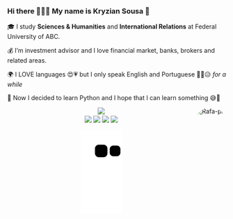 ### Hi there 🤗👋🏻 My name is Kryzian Sousa 🌷
🎓 I study **Sciences & Humanities** and **International Relations** at Federal University of ABC.

💰 I’m investment advisor and I love financial market, banks, brokers and related areas.

🌍 I LOVE languages 😍💗 but I only speak English and Portuguese 😮‍💨😥 *for a while*

🐍 Now I decided to learn Python and I hope that I can learn something 😅🤣


<div align="center">
  <a href="https://github.com/Kryzian">
  <img height="180em" src="https://github-readme-stats.vercel.app/api?username=kryzian&show_icons=true&theme=dracula&include_all_commits=true&count_private=true"/>

  <img align="right" alt="Rafa-pic" height="150" style="border-radius:50px;" src="https://media.discordapp.net/attachments/639956127056134178/890373478988013628/Publicacoes_Instagram_1_1.png?width=676&height=676">

<div> 
   <a href="https://www.instagram.com/kryzian.sousa/" target="_blank"><img src="https://img.shields.io/badge/-Instagram-%23E4405F?style=for-the-badge&logo=instagram&logoColor=white" target="_blank"></a>
 	<a href="https://www.twitch.tv/kryzian" target="_blank"><img src="https://img.shields.io/badge/Twitch-9146FF?style=for-the-badge&logo=twitch&logoColor=white" target="_blank"></a>
  <a href = "mailto:kryzian.sousa@gmail.com"><img src="https://img.shields.io/badge/-Gmail-%23333?style=for-the-badge&logo=gmail&logoColor=white" target="_blank"></a>
  <a href="https://www.linkedin.com/in/kryzian/" target="_blank"><img src="https://img.shields.io/badge/-LinkedIn-%230077B5?style=for-the-badge&logo=linkedin&logoColor=white" target="_blank"></a> 
 
  ![Snake animation](https://github.com/rafaballerini/rafaballerini/blob/output/github-contribution-grid-snake.svg)
 
</div>
